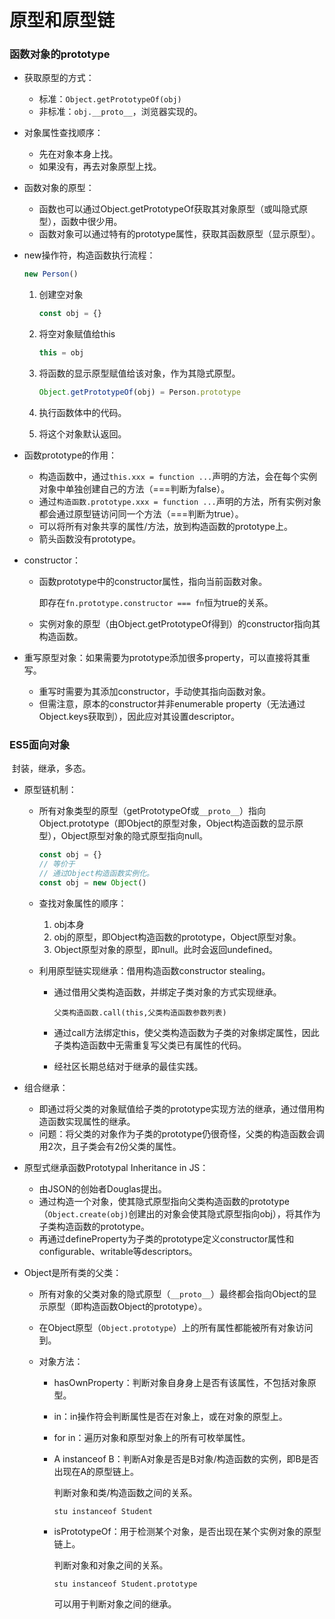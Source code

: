 # 原型和原型链

### 函数对象的prototype

* 获取原型的方式：
  * 标准：`Object.getPrototypeOf(obj)`
  * 非标准：`obj.__proto__`，浏览器实现的。

* 对象属性查找顺序：
  * 先在对象本身上找。
  * 如果没有，再去对象原型上找。
* 函数对象的原型：
  * 函数也可以通过Object.getPrototypeOf获取其对象原型（或叫隐式原型），函数中很少用。
  * 函数对象可以通过特有的prototype属性，获取其函数原型（显示原型）。

* new操作符，构造函数执行流程：

  ```js
  new Person()
  ```

  1. 创建空对象

     ```js
     const obj = {}
     ```

  2. 将空对象赋值给this

     ```js
     this = obj
     ```

  3. 将函数的显示原型赋值给该对象，作为其隐式原型。

     ```js
     Object.getPrototypeOf(obj) = Person.prototype
     ```

  4. 执行函数体中的代码。

  5. 将这个对象默认返回。

* 函数prototype的作用：

  * 构造函数中，通过`this.xxx = function ...`声明的方法，会在每个实例对象中单独创建自己的方法（===判断为false）。
  * 通过`构造函数.prototype.xxx = function ...`声明的方法，所有实例对象都会通过原型链访问同一个方法（===判断为true）。
  * 可以将所有对象共享的属性/方法，放到构造函数的prototype上。
  * 箭头函数没有prototype。

* constructor：

  * 函数prototype中的constructor属性，指向当前函数对象。

    即存在`fn.prototype.constructor === fn`恒为true的关系。

  * 实例对象的原型（由Object.getPrototypeOf得到）的constructor指向其构造函数。

* 重写原型对象：如果需要为prototype添加很多property，可以直接将其重写。
  * 重写时需要为其添加constructor，手动使其指向函数对象。
  * 但需注意，原本的constructor并非enumerable property（无法通过Object.keys获取到），因此应对其设置descriptor。

### ES5面向对象

​	封装，继承，多态。

* 原型链机制：

  * 所有对象类型的原型（getPrototypeOf或`__proto__`）指向Object.prototype（即Object的原型对象，Object构造函数的显示原型），Object原型对象的隐式原型指向null。

    ```js
    const obj = {}
    // 等价于
    // 通过Object构造函数实例化。
    const obj = new Object()
    ```

  * 查找对象属性的顺序：

    1. obj本身
    2. obj的原型，即Object构造函数的prototype，Object原型对象。
    3. Object原型对象的原型，即null。此时会返回undefined。

  * 利用原型链实现继承：借用构造函数constructor stealing。

    * 通过借用父类构造函数，并绑定子类对象的方式实现继承。

      `父类构造函数.call(this,父类构造函数参数列表)`

    * 通过call方法绑定this，使父类构造函数为子类的对象绑定属性，因此子类构造函数中无需重复写父类已有属性的代码。

    * 经社区长期总结对于继承的最佳实践。

* 组合继承：

  * 即通过将父类的对象赋值给子类的prototype实现方法的继承，通过借用构造函数实现属性的继承。
  * 问题：将父类的对象作为子类的prototype仍很奇怪，父类的构造函数会调用2次，且子类会有2份父类的属性。

* 原型式继承函数Prototypal Inheritance in JS：

  * 由JSON的创始者Douglas提出。
  * 通过构造一个对象，使其隐式原型指向父类构造函数的prototype（`Object.create(obj)`创建出的对象会使其隐式原型指向obj），将其作为子类构造函数的prototype。
  * 再通过defineProperty为子类的prototype定义constructor属性和configurable、writable等descriptors。

* Object是所有类的父类：

  * 所有对象的父类对象的隐式原型（`__proto__`）最终都会指向Object的显示原型（即构造函数Object的prototype）。

  * 在Object原型（`Object.prototype`）上的所有属性都能被所有对象访问到。

  * 对象方法：

    * hasOwnProperty：判断对象自身身上是否有该属性，不包括对象原型。

    * in：in操作符会判断属性是否在对象上，或在对象的原型上。

    * for in：遍历对象和原型对象上的所有可枚举属性。

    * A instanceof B：判断A对象是否是B对象/构造函数的实例，即B是否出现在A的原型链上。

      判断对象和类/构造函数之间的关系。

      `stu instanceof Student`

    * isPrototypeOf：用于检测某个对象，是否出现在某个实例对象的原型链上。

      判断对象和对象之间的关系。

      `stu instanceof Student.prototype`

      可以用于判断对象之间的继承。

      

      